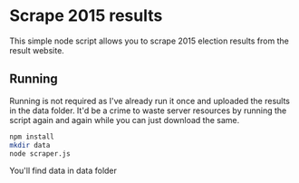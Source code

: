 # Scrape 2015 results

This simple node script allows you to scrape 2015 election results from the result website.

## Running

Running is not required as I've already run it once and uploaded the results in the data folder. It'd be a crime to waste server resources by running the script again and again while you can just download the same.

```bash
npm install
mkdir data
node scraper.js
```

You'll find data in data folder
